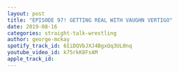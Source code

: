 ```yaml
---
layout: post
title: "EPISODE 97! GETTING REAL WITH VAUGHN VERTIGO"
date: 2019-08-16
categories: straight-talk-wrestling
author: george-mckay
spotify_track_id: 6IiDQVbJXJ4BgxQq3UL0nq
youtube_video_id: k75rkK8FsAM
apple_track_id: 
---
```

